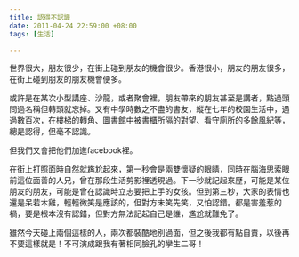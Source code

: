 ```yaml
---
title: 認得不認識
date: 2011-04-24 22:59:00 +08:00
tags: [生活]

---
```


世界很大，朋友很少，在街上碰到朋友的機會很少。香港很小，朋友的朋友很多，在街上碰到朋友的朋友機會便多。  
  
或許是在某次小型講座、沙龍，或者聚會裡，朋友帶來的朋友甚至是講者，點過頭問過名稱但轉頭就忘掉。又有中學時數之不盡的書友，縱在七年的校園生活中，遇過數百次，在樓梯的轉角、圖書館中被書櫃所隔的對望、看守廁所的多餘風紀等，總是認得，但毫不認識。  
  
但我們又會把他們加進facebook裡。  
  
在街上打照面時自然就尷尬起來，第一秒會是兩雙懷疑的眼睛，同時在腦海思索眼前這位面善的人兄，曾在那段生活剪影裡透現過。下一秒就記起來歷，可能是某位朋友的朋友，可能是曾在認識時立志要把上手的女孩。但到第三秒，大家的表情也還是呆若木雞，輕輕微笑是應該的，但對方未笑先笑，又怕認錯。都是害羞惹的禍，要是根本沒有認錯，但對方無法記起自己是誰，尷尬就難免了。  
  
雖然今天碰上兩個這樣的人，兩次都裝酷地別過面，但之後我都有點自責，以後再不要這樣就是！不可演成跟我有著相同臉孔的孿生二哥！
